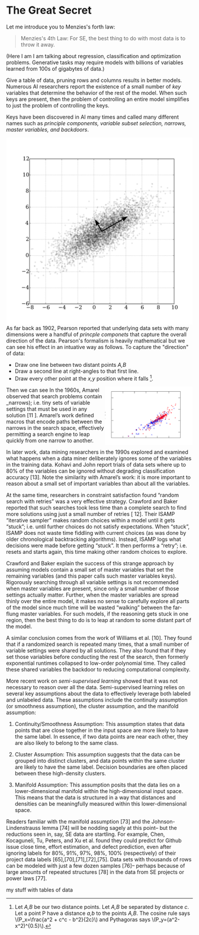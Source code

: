 # The Great Secret




Let me introduce you to Menzies's forth law:

> Menzies's 4th Law: For SE, the best thing to do with most data is to throw it away. 



(Here I am I am talking about regression, classification and optimization problems. 
Generative tasks may require models with billions of variables learned from 100s of gigabytes of data.)

Give a table of data, pruning rows and columns results in better
models. 
Numerous AI researchers 
report the existence of a small number of 
_key_ variables that
determine the behavior of the rest of the model. When
such keys are present, then the problem of controlling an
entire model simplifies to just the problem of controlling
the keys.

Keys have been discovered in AI many times and called
many different names such as  _principle components, variable subset selection, narrows,
master variables, and backdoors_. 

<img align=right src="../img/pca.png">

As far back as 1902, Pearson reported that underlying data sets with many dimensions
were a handful of _princple componets_ that capture the overall direction of the data.
Pearson's formalism is heavily mathematical but we can see his effect in an intuative way as follows.
To capture the "direction" of data:

- Draw one line between two distant points _A,B_ 
- Draw a second
line at right-angles to that first line.
- Draw every other point at the _x,y_ position where it falls  [^xy].

[^xy]: Let _A,B_ be our two distance points.
Let _A,B_ be separated by distance _c_. Let a point P have  a distance _a,b_ to the points _A,B_.
The cosine rule says
\\(P_x=\frac{a^2 + c^c - b^2}{2c}\\) and Pythagoras says \\(P_y=(a^2-x^2)^{0.5}\\).

<img align=right src="../img/fastmap.png">

Then
we can see 
In the 1960s, Amarel
observed that search problems contain _narrows); i.e. tiny sets
of variable settings that must be used in any solution [11 ].
Amarel’s work defined macros that encode paths between
the narrows in the search space, effectively permitting a
search engine to leap quickly from one narrow to another.

In later work, data mining researchers in the 1990s
explored and examined what happens when a data miner
deliberately ignores some of the variables in the training
data. Kohavi and John report trials of data sets where up
to 80% of the variables can be ignored without degrading classification accuracy [13]. Note the similarity with
Amarel’s work: it is more important to reason about a small
set of important variables than about all the variables.

At the same time, researchers in constraint satisfaction
found “random search with retries” was a very effective
strategy. Crawford and Baker reported that such searches
took less time than a complete search to find more solutions
using just a small number of retries [ 12]. Their ISAMP
“iterative sampler” makes random choices within a model
until it gets “stuck”; i.e. until further choices do not
satisfy expectations. When “stuck”, ISAMP does not waste
time fiddling with current choices (as was done by older
chronological backtracking algorithms). Instead, ISAMP
logs what decisions were made before getting “stuck”. It
then performs a “retry”; i.e. resets and starts again, this
time making other random choices to explore.

Crawford and Baker explain the success of this strange
approach by assuming models contain a small set of master
variables that set the remaining variables (and this paper
calls such master variables keys). Rigorously searching
through all variable settings is not recommended when
master variables are present, since only a small number of
those settings actually matter. Further, when the master
variables are spread thinly over the entire model, it makes
no sense to carefully explore all parts of the model since
much time will be wasted “walking” between the far-flung
master variables. For such models, if the reasoning gets
stuck in one region, then the best thing to do is to leap at
random to some distant part of the model.

A similar conclusion comes from the work of Williams et
al. [10]. They found that if a randomized search is repeated
many times, that a small number of variable settings were
shared by all solutions. They also found that if they set
those variables before conducting the rest of the search,
then formerly exponential runtimes collapsed to low-order
polynomial time. They called these shared variables the
backdoor to reducing computational complexity.

More recent work on _semi-supervised learning_ showed that 
it was not necessary to reason over all the data.
Semi-supervised learning relies on several key assumptions about the data to effectively leverage both labeled and unlabeled data. These assumptions include the continuity assumption (or smoothness assumption), the cluster assumption, and the manifold assumption: 

1. Continuity/Smoothness Assumption: This assumption states that data points that are close together in the input space are more likely to have the same label. In essence, if two data points are near each other, they are also likely to belong to the same class. 

2. Cluster Assumption: This assumption suggests that the data can be grouped into distinct clusters, and data points within the same cluster are likely to have the same label. Decision boundaries are often placed between these high-density clusters. 

3. Manifold Assumption: This assumption posits that the data lies on a lower-dimensional manifold within the high-dimensional input space. This means that the data is structured in a way that distances and densities can be meaningfully measured within this lower-dimensional space. 

Readers familiar with the manifold assumption [73] and the
Johnson-Lindenstrauss lemma [74] will be nodding sagely at this
point– but the reductions seen in, say, SE data are startling. For example,
Chen, Kocaguneli, Tu, Peters, and Xu et al. found they could predict
for Github issue close time, effort estimation, and defect prediction,
even after ignoring labels for 80%, 91%, 97%, 98%, 100% (respectively)
of their project data labels [65],[70],[71],[72],[75]. Data sets
with thousands of rows can be modeled with just a few dozen samples
[76]– perhaps because of 
large amounts of repeated
structures [78] in the data from SE projects or
power laws [77].

my stuff with tables of data
